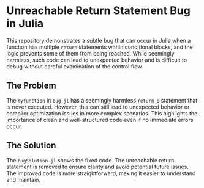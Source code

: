 # Unreachable Return Statement Bug in Julia

This repository demonstrates a subtle bug that can occur in Julia when a function has multiple `return` statements within conditional blocks, and the logic prevents some of them from being reached.  While seemingly harmless, such code can lead to unexpected behavior and is difficult to debug without careful examination of the control flow.

## The Problem

The `myfunction` in `bug.jl` has a seemingly harmless `return 0` statement that is never executed.  However, this can still lead to unexpected behavior or compiler optimization issues in more complex scenarios. This highlights the importance of clean and well-structured code even if no immediate errors occur.

## The Solution

The `bugSolution.jl` shows the fixed code. The unreachable return statement is removed to ensure clarity and avoid potential future issues. The improved code is more straightforward, making it easier to understand and maintain.